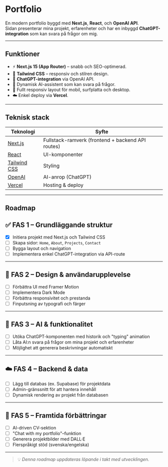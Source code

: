 # Portfolio

En modern portfolio byggd med **Next.js**, **React**, och **OpenAI API**.  
Sidan presenterar mina projekt, erfarenheter och har en inbyggd **ChatGPT-integration** som kan svara på frågor om mig.

---

## Funktioner

- ⚡ **Next.js 15 (App Router)** – snabb och SEO-optimerad.
- 🎨 **Tailwind CSS** – responsiv och stilren design.
- 🧠 **ChatGPT-integration** via OpenAI API.
- 💬 Dynamisk AI-assistent som kan svara på frågor.
- 📱 Fullt responsiv layout för mobil, surfplatta och desktop.
- ☁️ Enkel deploy via **Vercel**.

---

## Teknisk stack

| Teknologi                                | Syfte                                             |
| ---------------------------------------- | ------------------------------------------------- |
| [Next.js](https://nextjs.org/)           | Fullstack-ramverk (frontend + backend API routes) |
| [React](https://react.dev/)              | UI-komponenter                                    |
| [Tailwind CSS](https://tailwindcss.com/) | Styling                                           |
| [OpenAI](https://platform.openai.com/)   | AI-anrop (ChatGPT)                                |
| [Vercel](https://vercel.com/)            | Hosting & deploy                                  |

---

## Roadmap

## ✅ FAS 1 – Grundläggande struktur

- [x] Initiera projekt med Next.js och Tailwind CSS
- [ ] Skapa sidor: `Home`, `About`, `Projects`, `Contact`
- [ ] Bygga layout och navigation
- [ ] Implementera enkel ChatGPT-integration via API-route

---

## 🎨 FAS 2 – Design & användarupplevelse

- [ ] Förbättra UI med Framer Motion
- [ ] Implementera Dark Mode
- [ ] Förbättra responsivitet och prestanda
- [ ] Finputsning av typografi och färger

---

## 🤖 FAS 3 – AI & funktionalitet

- [ ] Utöka ChatGPT-komponenten med historik och "typing" animation
- [ ] Låta AI:n svara på frågor om mina projekt och erfarenheter
- [ ] Möjlighet att generera beskrivningar automatiskt

---

## ☁️ FAS 4 – Backend & data

- [ ] Lägg till databas (ex. Supabase) för projektdata
- [ ] Admin-gränssnitt för att hantera innehåll
- [ ] Dynamisk rendering av projekt från databasen

---

## 🌟 FAS 5 – Framtida förbättringar

- [ ] AI-driven CV-sektion
- [ ] "Chat with my portfolio"–funktion
- [ ] Generera projektbilder med DALL·E
- [ ] Flerspråkigt stöd (svenska/engelska)

---

> 💡 _Denna roadmap uppdateras löpande i takt med utvecklingen._
